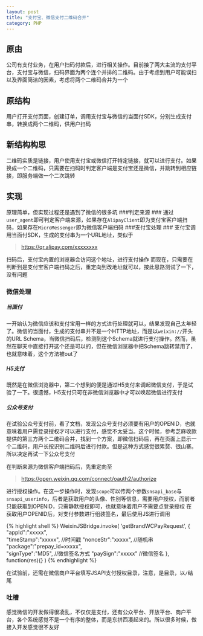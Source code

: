 ```yaml
---
layout: post
title: "支付宝、微信支付二维码合并"
category: PHP
---
```


## 原由 ##
公司有支付业务，在用户扫码付款后，进行相关操作。目前接了两大主流的支付平台，支付宝与微信，扫码界面为两个连个并排的二维码。由于考虑到用户可能误扫以及界面简洁的因素，考虑将两个二维码合并为一个

## 原结构 ##
用户打开支付页面，创建订单，调用支付宝与微信的当面付SDK，分别生成支付串，转换成两个二维码，供用户扫码

## 新结构构思 ##
二维码实质是链接，用户使用支付宝或微信打开特定链接，就可以进行支付。如果换成一个二维码，只需要在扫码时判定客户端是支付宝还是微信，并跳转到相应链接，即服务端做一个二次跳转

## 实现 ##
原理简单，但实现过程还是遇到了微信的很多坑
###判定来源 ###
通过```user_agent```即可判定客户端来源，如果存在```AlipayClient```即为支付宝客户端扫码，如果存在```MicroMessenger```即为微信客户端扫码
###支付宝处理 ###
支付宝调用当面付SDK，生成的支付串为一个URL地址，类似于
>https://qr.alipay.com/xxxxxxxx

扫码后，支付宝内置的浏览器会访问这个地址，进行支付操作
而现在，只需要在判断到是支付宝客户端扫码之后，重定向到改地址就可以，按此思路测试了一下，没有问题

### 微信处理 ###
##### 当面付 #####
一开始认为微信应该和支付宝用一样的方式进行处理就可以，结果发现自己太年轻了。微信的当面付，生成的支付串并不是一个HTTP地址，而是以```weixin://```开头的URL Schema，当微信扫码后，检测到这个Schema就进行支付操作。然而，虽然在聊天中直接打开这个还是可以的，但在微信浏览器中把Schema跳转禁用了，也就意味着，这个方法被out了
##### H5支付 #####
既然是在微信浏览器中，第二个想到的便是通过H5支付来调起微信支付，于是试验了一下。很遗憾，H5支付只可在非微信浏览器中才可以唤起微信进行支付
##### 公众号支付 #####
在试验公众号支付前，看了文档，发现公众号支付必须要有用户的OPENID，也就意味着用户需登录授权才可以进行支付，感觉不太妥当。这个时候，参考芝麻收款提供的第三方两个二维码合并，找到一个方案，即微信扫码后，再在页面上显示一个二维码，用户长按识别二维码后进行付款。但是这种方式感觉很累赘、很山寨。所以决定再试一下公众号支付

在判断来源为微信客户端扫码后，先重定向至
>https://open.weixin.qq.com/connect/oauth2/authorize

进行授权操作。在这一步操作时，发现```scope```可以传两个参数```snsapi_base```与```snsapi_userinfo```，后者是获取用户的头像、性别等信息，需要用户授权，而前者只能获取到OPENID，只需静默授权即可，也就意味着用户不需要点登录授权
在获取用户OPENID后，对支付参数进行组装签名，最后使用JS进行调用

{% highlight shell %}
WeixinJSBridge.invoke(
            'getBrandWCPayRequest', {
           "appId":"xxxxx",    
           "timeStamp":"xxxxx",         //时间戳
           "nonceStr":"xxxxx", //随机串     
           "package":"prepay_id=xxxxx",     
           "signType":"MD5",         //微信签名方式
           "paySign":"xxxxx" //微信签名 
       },
	function(res){}
	)
{% endhighlight %}

在试验前，还需在微信商户平台填写JSAPI支付授权目录，注意，是目录，以```/```结尾

### 吐槽 ###
感觉微信的开发做得很凌乱，不仅仅是支付，还有公众平台、开放平台、商户平台，各个系统感觉不是一个有序的整体，而是东拼西凑起来的。所以很多时候，做接入开发感觉很不友好
